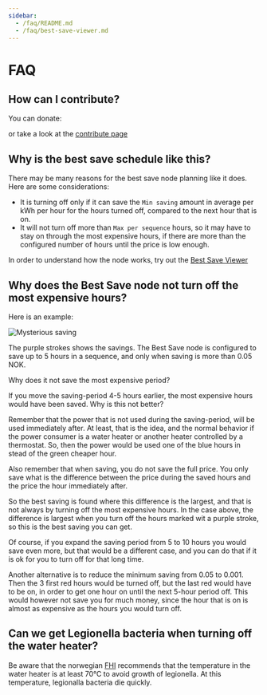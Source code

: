 ```yaml
---
sidebar:
  - /faq/README.md
  - /faq/best-save-viewer.md
---
```


# FAQ

## How can I contribute?

You can donate:

<DonateButtons/>

or take a look at the [contribute page](../contribute/README.md)

## Why is the best save schedule like this?

There may be many reasons for the best save node planning like it does. Here are some considerations:

- It is turning off only if it can save the `Min saving` amount in average per kWh per hour for the hours turned off, compared to the next hour that is on.
- It will not turn off more than `Max per sequence` hours, so it may have to stay on through the most expensive hours, if there are more than the configured number of hours until the price is low enough.

In order to understand how the node works, try out the [Best Save Viewer](./best-save-viewer.md)

## Why does the Best Save node not turn off the most expensive hours?

Here is an example:

![Mysterious saving](../images/mysterious-plan.png)

The purple strokes shows the savings. The Best Save node is configured to save up to 5 hours in a sequence, and only when saving is more than 0.05 NOK.

Why does it not save the most expensive period?

If you move the saving-period 4-5 hours earlier, the most expensive hours would have been saved. Why is this not better?

Remember that the power that is not used during the saving-period, will be used immediately after. At least, that is the idea, and the normal behavior if the power consumer is a water heater or another heater controlled by a thermostat. So, then the power would be used one of the blue hours in stead of the green cheaper hour.

Also remember that when saving, you do not save the full price. You only save what is the difference between the price during the saved hours and the price the hour immediately after.

So the best saving is found where this difference is the largest, and that is not always by turning off the most expensive hours. In the case above, the difference is largest when you turn off the hours marked wit a purple stroke, so this is the best saving you can get.

Of course, if you expand the saving period from 5 to 10 hours you would save even more, but that would be a different case, and you can do that if it is ok for you to turn off for that long time.

Another alternative is to reduce the minimum saving from 0.05 to 0.001. Then the 3 first red hours would be turned off, but the last red would have to be on, in order to get one hour on until the next 5-hour period off. This would however not save you for much money, since the hour that is on is almost as expensive as the hours you would turn off.

## Can we get Legionella bacteria when turning off the water heater?

Be aware that the norwegian [FHI](https://www.fhi.no/nettpub/legionellaveilederen/) recommends that the temperature in the water heater is at least 70°C to avoid growth of legionella. At this temperature, legionalla bacteria die quickly.

###

<AdsenseAdd type="nederst"/>
